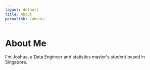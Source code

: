 ```yaml
---
layout: default
title: About
permalink: /about/
---
```


# About Me

I'm Joshua, a Data Engineer and statistics master's student based in Singapore.
